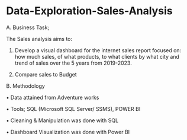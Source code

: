 # Data-Exploration-Sales-Analysis
A.	Business Task;

The Sales analysis aims to:

1. Develop a visual dashboard for the internet sales report focused on:
 how much sales, of what products, to what clients by what city and trend of sales over the 5 years from 2019-2023.

2. Compare sales to Budget

B.	Methodology

•	Data attained from Adventure works

•	Tools; SQL (Microsoft SQL Server/ SSMS), POWER BI

•	Cleaning & Manipulation was done with SQL 

•	Dashboard Visualization was done with Power BI
